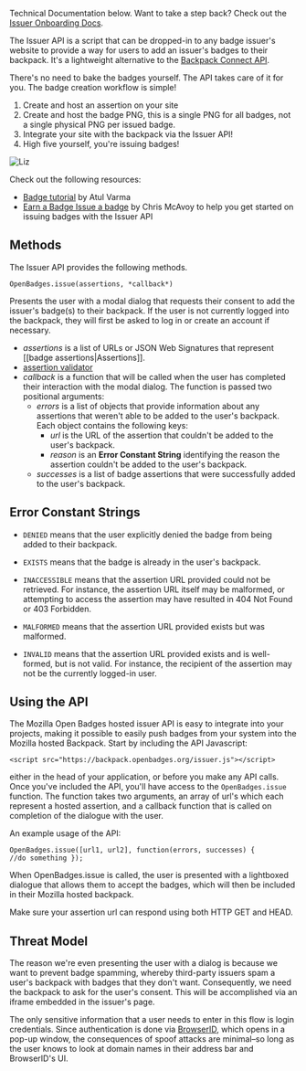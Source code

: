 Technical Documentation below. Want to take a step back? Check out the [Issuer Onboarding Docs](https://wiki.mozilla.org/Badges/Onboarding-Issuer).

The Issuer API is a script that can be dropped-in to any badge issuer's website to provide a way for users to add an issuer's badges to their backpack. It's a lightweight alternative to the [Backpack Connect API](https://github.com/mozilla/openbadges/wiki/Backpack-Connect:-Issuer-Documentation). 

There's no need to bake the badges yourself.  The API takes care of it for you.  The badge creation workflow is simple!

 1. Create and host an assertion on your site
 2. Create and host the badge PNG, this is a single PNG for all badges, not a single physical PNG per issued badge.
 3. Integrate your site with the backpack via the Issuer API!
 4. High five yourself, you're issuing badges!

![Liz](http://i705.photobucket.com/albums/ww53/essie_bucket/funny-gif-self-high-five-Liz-Lemon.gif)

Check out the following resources:
* [Badge tutorial](https://badgelab.herokuapp.com/) by Atul Varma 
* [Earn a Badge Issue a badge](http://weblog.lonelylion.com/2012/03/22/earn-a-badge-issue-a-badge/) by Chris McAvoy to help you get started on issuing badges with the Issuer API 


## Methods

The Issuer API provides the following methods.

`OpenBadges.issue(assertions, *callback*)`

Presents the user with a modal dialog that requests their consent to add the issuer's badge(s) to their backpack. If the user is not currently logged into the backpack, they will first be asked to log in or create an account if necessary.

* *assertions* is a list of URLs or JSON Web Signatures that represent [[badge assertions|Assertions]].
 * [assertion validator](http://validator.openbadges.org/)
* *callback* is a function that will be called when the user has completed their interaction with the modal dialog. The function is passed two positional arguments:
    * *errors* is a list of objects that provide information about any assertions that weren't able to be added to the user's backpack. Each object contains the following keys:
        * *url* is the URL of the assertion that couldn't be added to the user's backpack.
        * *reason* is an **Error Constant String** identifying the reason the assertion couldn't be added to the user's backpack.
    * *successes* is a list of badge assertions that were successfully added to the user's backpack.

## Error Constant Strings

* `DENIED` means that the user explicitly denied the badge from being added to their backpack.

* `EXISTS` means that the badge is already in the user's backpack.

* `INACCESSIBLE` means that the assertion URL provided could not be retrieved. For instance, the assertion URL itself may be malformed, or attempting to access the assertion may have resulted in 404 Not Found or 403 Forbidden.

* `MALFORMED` means that the assertion URL provided exists but was malformed.

* `INVALID` means that the assertion URL provided exists and is well-formed, but is not valid. For instance, the recipient of the assertion may not be the currently logged-in user.

## Using the API

The Mozilla Open Badges hosted issuer API is easy to integrate into your projects, making it possible to easily push badges from your system into the Mozilla hosted Backpack.  Start by including the API Javascript:

    <script src="https://backpack.openbadges.org/issuer.js"></script>
 
either in the head of your application, or before you make any API calls. Once you've included the API, you'll have access to the <code>OpenBadges.issue</code> function.  The function takes two arguments, an array of url's which each represent a hosted assertion, and a callback function that is called on completion of the dialogue with the user.

An example usage of the API:

<code>OpenBadges.issue([url1, url2], function(errors, successes) { //do something });</code>

When OpenBadges.issue is called, the user is presented with a lightboxed dialogue that allows them to accept the badges, which will then be included in their Mozilla hosted backpack.

Make sure your assertion url can respond using both HTTP GET and HEAD.

## Threat Model

The reason we're even presenting the user with a dialog is because we want to prevent badge spamming, whereby third-party issuers spam a user's backpack with badges that they don't want. Consequently, we need the backpack to ask for the user's consent. This will be accomplished via an iframe embedded in the issuer's page.

The only sensitive information that a user needs to enter in this flow is login credentials. Since authentication is done via [BrowserID](https://browserid.org/), which opens in a pop-up window, the consequences of spoof attacks are minimal–so long as the user knows to look at domain names in their address bar and BrowserID's UI.